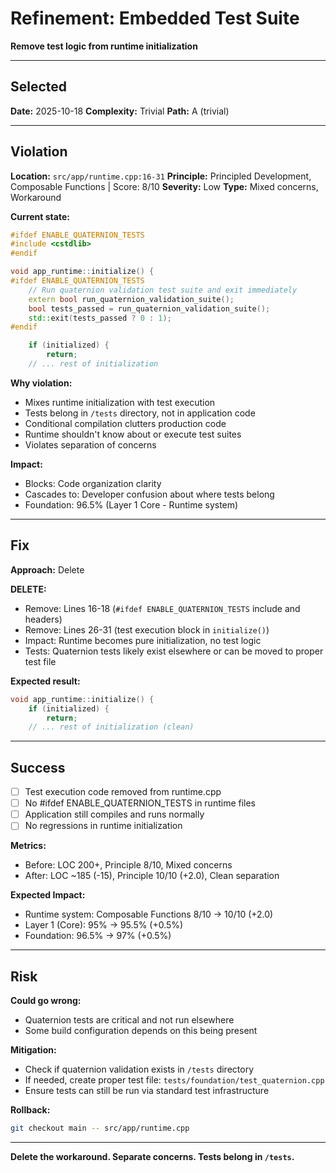 # Refinement: Embedded Test Suite

**Remove test logic from runtime initialization**

---

## Selected

**Date:** 2025-10-18
**Complexity:** Trivial
**Path:** A (trivial)

---

## Violation

**Location:** `src/app/runtime.cpp:16-31`
**Principle:** Principled Development, Composable Functions | Score: 8/10
**Severity:** Low
**Type:** Mixed concerns, Workaround

**Current state:**
```cpp
#ifdef ENABLE_QUATERNION_TESTS
#include <cstdlib>
#endif

void app_runtime::initialize() {
#ifdef ENABLE_QUATERNION_TESTS
    // Run quaternion validation test suite and exit immediately
    extern bool run_quaternion_validation_suite();
    bool tests_passed = run_quaternion_validation_suite();
    std::exit(tests_passed ? 0 : 1);
#endif

    if (initialized) {
        return;
    // ... rest of initialization
```

**Why violation:**
- Mixes runtime initialization with test execution
- Tests belong in `/tests` directory, not in application code
- Conditional compilation clutters production code
- Runtime shouldn't know about or execute test suites
- Violates separation of concerns

**Impact:**
- Blocks: Code organization clarity
- Cascades to: Developer confusion about where tests belong
- Foundation: 96.5% (Layer 1 Core - Runtime system)

---

## Fix

**Approach:** Delete

**DELETE:**
- Remove: Lines 16-18 (`#ifdef ENABLE_QUATERNION_TESTS` include and headers)
- Remove: Lines 26-31 (test execution block in `initialize()`)
- Impact: Runtime becomes pure initialization, no test logic
- Tests: Quaternion tests likely exist elsewhere or can be moved to proper test file

**Expected result:**
```cpp
void app_runtime::initialize() {
    if (initialized) {
        return;
    // ... rest of initialization (clean)
```

---

## Success

- [ ] Test execution code removed from runtime.cpp
- [ ] No #ifdef ENABLE_QUATERNION_TESTS in runtime files
- [ ] Application still compiles and runs normally
- [ ] No regressions in runtime initialization

**Metrics:**
- Before: LOC 200+, Principle 8/10, Mixed concerns
- After: LOC ~185 (-15), Principle 10/10 (+2.0), Clean separation

**Expected Impact:**
- Runtime system: Composable Functions 8/10 → 10/10 (+2.0)
- Layer 1 (Core): 95% → 95.5% (+0.5%)
- Foundation: 96.5% → 97% (+0.5%)

---

## Risk

**Could go wrong:**
- Quaternion tests are critical and not run elsewhere
- Some build configuration depends on this being present

**Mitigation:**
- Check if quaternion validation exists in `/tests` directory
- If needed, create proper test file: `tests/foundation/test_quaternion.cpp`
- Ensure tests can still be run via standard test infrastructure

**Rollback:**
```bash
git checkout main -- src/app/runtime.cpp
```

---

**Delete the workaround. Separate concerns. Tests belong in `/tests`.**
